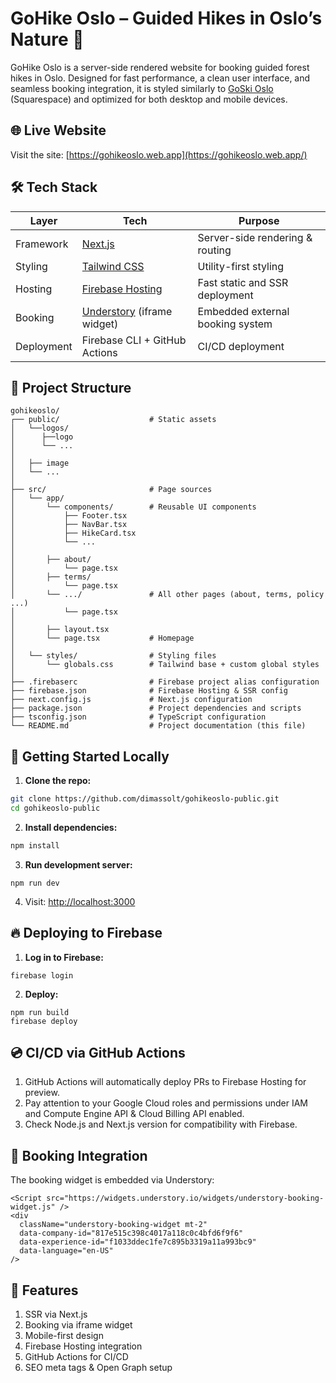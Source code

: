 # GoHike Oslo – Guided Hikes in Oslo’s Nature 🌲

GoHike Oslo is a server-side rendered website for booking guided forest hikes in Oslo. Designed for fast performance, a clean user interface, and seamless booking integration, it is styled similarly to [GoSki Oslo](https://osloskikurs.no) (Squarespace) and optimized for both desktop and mobile devices.

## 🌐 Live Website

Visit the site: [https://gohikeoslo.web.app](https://gohikeoslo.web.app/)

## 🛠 Tech Stack

| Layer       | Tech                          | Purpose                              |
|-------------|-------------------------------|--------------------------------------|
| Framework   | [Next.js](https://nextjs.org) | Server-side rendering & routing      |
| Styling     | [Tailwind CSS](https://tailwindcss.com) | Utility-first styling         |
| Hosting     | [Firebase Hosting](https://firebase.google.com/docs/hosting) | Fast static and SSR deployment |
| Booking     | [Understory](https://understory.io) (iframe widget) | Embedded external booking system |
| Deployment  | Firebase CLI + GitHub Actions | CI/CD deployment                     |

## 📁 Project Structure

```
gohikeoslo/
┌── public/                    # Static assets
│   └──logos/
│      ├──logo
│      └── ...
│
│   ├── image  
│   └── ...
│
├── src/                       # Page sources
│   └── app/
│       └── components/        # Reusable UI components
│           ├── Footer.tsx
│           ├── NavBar.tsx
│           ├── HikeCard.tsx
│           └── ...
│
│       ├── about/             
│           └── page.tsx
│       ├── terms/             
│           └── page.tsx 
│       └── .../               # All other pages (about, terms, policy ...)
│           └── page.tsx 
│
│       ├── layout.tsx
│       └── page.tsx           # Homepage
│
│   └── styles/                # Styling files
│       └── globals.css        # Tailwind base + custom global styles
│
├── .firebaserc                # Firebase project alias configuration
├── firebase.json              # Firebase Hosting & SSR config
├── next.config.js             # Next.js configuration
├── package.json               # Project dependencies and scripts
├── tsconfig.json              # TypeScript configuration
└── README.md                  # Project documentation (this file)
```
## 🚀 Getting Started Locally

1. **Clone the repo:**
```bash
git clone https://github.com/dimassolt/gohikeoslo-public.git
cd gohikeoslo-public
```
2. **Install dependencies:**
```bash
npm install
```
3. **Run development server:**
```
npm run dev
```
4. Visit: [http://localhost:3000](http://localhost:3000)

## 🔥 Deploying to Firebase

1. **Log in to Firebase:**
```
firebase login
```
2. **Deploy:**
```
npm run build
firebase deploy
```

## 💿 CI/CD via GitHub Actions

1. GitHub Actions will automatically deploy PRs to Firebase Hosting for preview.
2. Pay attention to your Google Cloud roles and permissions under IAM and Compute Engine API & Cloud Billing API enabled.
3. Check Node.js and Next.js version for compatibility with Firebase.

## 📅 Booking Integration
The booking widget is embedded via Understory:
```
<Script src="https://widgets.understory.io/widgets/understory-booking-widget.js" />
<div
  className="understory-booking-widget mt-2"
  data-company-id="817e515c398c4017a118c0c4bfd6f9f6"
  data-experience-id="f1033ddec1fe7c895b3319a11a993bc9"
  data-language="en-US"
/>
```
## 🧭 Features
1. SSR via Next.js
2. Booking via iframe widget
3. Mobile-first design
4. Firebase Hosting integration
5. GitHub Actions for CI/CD
6. SEO meta tags & Open Graph setup
